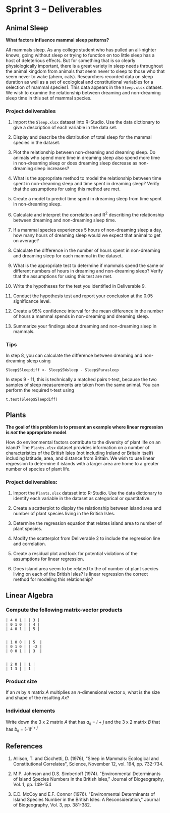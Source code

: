 # Sprint 3 &ndash; Deliverables

## Animal Sleep

**What factors influence mammal sleep patterns?**

All mammals sleep. As any college student who has pulled an all-nighter knows, going without sleep or trying to function on too little sleep has a host of deleterious effects. But for something that is so clearly physiologically important, there is a great variety in sleep needs throughout the animal kingdom from animals that seem never to sleep to those who that seem never to wake (ahem, cats). Researchers recorded data on sleep duration as well as a set of ecological and constitutional variables for a selection of mammal species1. This data appears in the `Sleep.xlsx` dataset. We wish to examine the relationship between dreaming and non-dreaming sleep time in this set of mammal species. 

### Project deliverables
1.	Import the `Sleep.xlsx` dataset into R-Studio. Use the data dictionary to give a description of each variable in the data set.

2.	Display and describe the distribution of total sleep for the mammal species in the dataset.

3.	Plot the relationship between non-dreaming and dreaming sleep. Do animals who spend more time in dreaming sleep also spend more time in non-dreaming sleep or does dreaming sleep decrease as non-dreaming sleep increases?

4.	What is the appropriate method to model the relationship between time spent in non-dreaming sleep and time spent in dreaming sleep? Verify that the assumptions for using this method are met.

5.	Create a model to predict time spent in dreaming sleep from time spent in non-dreaming sleep.

6.	Calculate and interpret the correlation and R<sup>2</sup> describing the relationship between dreaming and non-dreaming sleep time.

7.	If a mammal species experiences 5 hours of non-dreaming sleep a day, how many hours of dreaming sleep would we expect that animal to get on average?

8.	Calculate the difference in the number of hours spent in non-dreaming and dreaming sleep for each mammal in the dataset.

9.	What is the appropriate test to determine if mammals spend the same or different numbers of hours in dreaming and non-dreaming sleep? Verify that the assumptions for using this test are met.

10.	Write the hypotheses for the test you identified in Deliverable 9.

11.	Conduct the hypothesis test and report your conclusion at the 0.05 significance level.

12.	Create a 95% confidence interval for the mean difference in the number of hours a mammal spends in non-dreaming and dreaming sleep.

13.	Summarize your findings about dreaming and non-dreaming sleep in mammals.


### Tips

In step 8, you can calculate the difference between dreaming and non-dreaming sleep using

```
Sleep$Sleepdiff <- Sleep$SWsleep - Sleep$Parasleep
```

In steps 9 - 11, this is technically a matched pairs t-test, because the two samples of sleep measurements are taken from the same animal. You can perform the required
t-test using

```
t.test(Sleep$Sleepdiff)
```




## Plants

**The goal of this problem is to present an example where linear regression is *not* the appropriate model**.

How do environmental factors contribute to the diversity of plant life on an island? The `Plants.xlsx` dataset provides information on a number of characteristics of the British Isles (not including Ireland or Britain itself) including latitude, area, and distance from Britain. We wish to use linear regression to determine if islands with a larger area are home to a greater number of species of plant life.

### Project deliverables:

1.	Import the `Plants.xlsx` dataset into R-Studio. Use the data dictionary to identify each variable in the dataset as categorical or quantitative.

2.	Create a scatterplot to display the relationship between island area and number of plant species living in the British Isles.

3.	Determine the regression equation that relates island area to number of plant species. 

4.	Modify the scatterplot from Deliverable 2 to include the regression line and correlation.

5.	Create a residual plot and look for potential violations of the assumptions for linear regression.

6.	Does island area seem to be related to the of number of plant species living on each of the British Isles? Is linear regression the correct method for modeling this relationship?  

## Linear Algebra

### Compute the following matrix-vector products

```
| 4 0 1 | | 3 |
| 0 1 0 | | 4 |
| 4 0 1 | | 5 |


| 1 0 0 | | 5  |
| 0 1 0 | | -2 |
| 0 0 1 | | 3  |


| 2 0 | | 1 |
| 1 3 | | 1 |
```

### Product size

If an *m* by *n* matrix *A* multiplies an *n*-dimensional vector *x*, what is the size and shape of the resulting *Ax*?

### Individual elements

Write down the 3 x 2 matrix *A* that has *a<sub>ij</sub>* = *i* + *j* and the 3 x 2 matrix *B* that has *b*<sub>*ij*</sub> = (-1)<sup>*i* + *j*</sup>

## References
1. Allison, T. and Cicchetti, D. (1976), "Sleep in Mammals: Ecological and Constitutional Correlates", Science, November 12, vol. 194, pp. 732-734.

2.	M.P. Johnson and D.S. Simberloff (1974). "Environmental Determinants
of Island Species Numbers in the British Isles," Journal of Biogeography, Vol. 1, pp. 149-154

3.	E.D. McCoy and E.F. Connor (1976). "Environmental Determinants of Island Species Number in the British Isles: A Reconsideration," Journal of Biogeography, Vol. 3, pp. 381-382.
